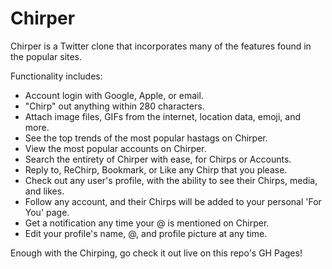 # Chirper

Chirper is a Twitter clone that incorporates many of the features found in the popular sites.

Functionality includes:

- Account login with Google, Apple, or email.
- "Chirp" out anything within 280 characters.
- Attach image files, GIFs from the internet, location data, emoji, and more.
- See the top trends of the most popular hastags on Chirper.
- View the most popular accounts on Chirper.
- Search the entirety of Chirper with ease, for Chirps or Accounts.
- Reply to, ReChirp, Bookmark, or Like any Chirp that you please.
- Check out any user's profile, with the ability to see their Chirps, media, and likes.
- Follow any account, and their Chirps will be added to your personal 'For You' page.
- Get a notification any time your @ is mentioned on Chirper.
- Edit your profile's name, @, and profile picture at any time.

Enough with the Chirping, go check it out live on this repo's GH Pages!
